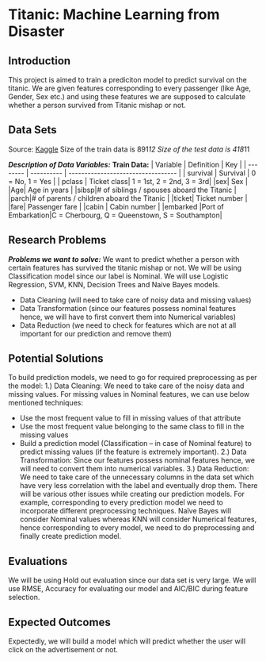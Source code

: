 # Titanic: Machine Learning from Disaster

## Introduction
This project is aimed to train a prediciton model to predict survival on the titanic. We are given features corresponding to every passenger (like Age, Gender, Sex etc.) and using these features we are supposed to calculate whether a person survived from Titanic mishap or not.

## Data Sets
Source: [Kaggle](https://www.kaggle.com/c/titanic/overview)
Size of the train data is 891*12
Size of the test data is 418*11

***Description of Data Variables:***
**Train Data:**
| Variable | Definition |	         Key                       |
| -------- | ---------- | ---------------------------------- |
| survival | Survival	  |          0 = No, 1 = Yes           |
| pclass	 | Ticket class|	           1 = 1st, 2 = 2nd, 3 = 3rd|
|sex|	      Sex	|
|Age|	      Age in years	|
|sibsp|# of siblings / spouses aboard the Titanic	|
|parch|# of parents / children aboard the Titanic	|
|ticket|	  Ticket number	|
|fare|	    Passenger fare	|
|cabin	|    Cabin number	|
|embarked	|Port of Embarkation|C = Cherbourg, Q = Queenstown, S = Southampton|

## Research Problems
***Problems we want to solve:***
We want to predict whether a person with certain features has survived the titanic mishap or not.
We will be using Classification model since our label is Nominal. We will use Logistic Regression, SVM, KNN, Decision Trees and Naive Bayes models.
- Data Cleaning (will need to take care of noisy data and missing values)
- Data Transformation (since our features possess nominal features hence, we will have to first
convert them into Numerical variables)
- Data Reduction (we need to check for features which are not at all important for our prediction
and remove them)

## Potential Solutions
To build prediction models, we need to go for required preprocessing as per the model:
1.) Data Cleaning: We need to take care of the noisy data and missing values. For missing values
in Nominal features, we can use below mentioned techniques:
- Use the most frequent value to fill in missing values of that attribute
- Use the most frequent value belonging to the same class to fill in the missing values
- Build a prediction model (Classification – in case of Nominal feature) to predict missing values
(if the feature is extremely important).
2.) Data Transformation: Since our features possess nominal features hence, we will need to
convert them into numerical variables.
3.) Data Reduction: We need to take care of the unnecessary columns in the data set which have
very less correlation with the label and eventually drop them.
There will be various other issues while creating our prediction models. For example,
corresponding to every prediction model we need to incorporate different preprocessing
techniques. Naïve Bayes will consider Nominal values whereas KNN will consider Numerical
features, hence corresponding to every model, we need to do preprocessing and finally create
prediction model.

## Evaluations
We will be using Hold out evaluation since our data set is very large. We will use RMSE, Accuracy
for evaluating our model and AIC/BIC during feature selection.

## Expected Outcomes
Expectedly, we will build a model which will predict whether the user will click on the
advertisement or not.
